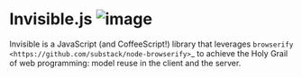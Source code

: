 Invisible.js ![image](https://david-dm.org/sammla/invisible.png)
=========

Invisible is a JavaScript (and CoffeeScript!) library that leverages 
`browserify <https://github.com/substack/node-browserify>`_ to achieve the Holy Grail of web programming: 
model reuse in the client and the server.
